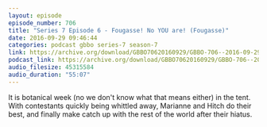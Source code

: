 ```yaml
---
layout: episode
episode_number: 706
title: "Series 7 Episode 6 - Fougasse! No YOU are! (Fougasse)"
date: 2016-09-29 09:46:44
categories: podcast gbbo series-7 season-7
link: https://archive.org/download/GBBO70620160929/GBBO-706--2016-09-29.mp3
podcast_link: https://archive.org/download/GBBO70620160929/GBBO-706--2016-09-29.mp3
audio_filesize: 45315584
audio_duration: "55:07"
---
```

It is botanical week (no we don't know what that means either) in the tent. With contestants quickly being whittled away, Marianne and Hitch do their best, and finally make catch up with the rest of the world after their hiatus.
